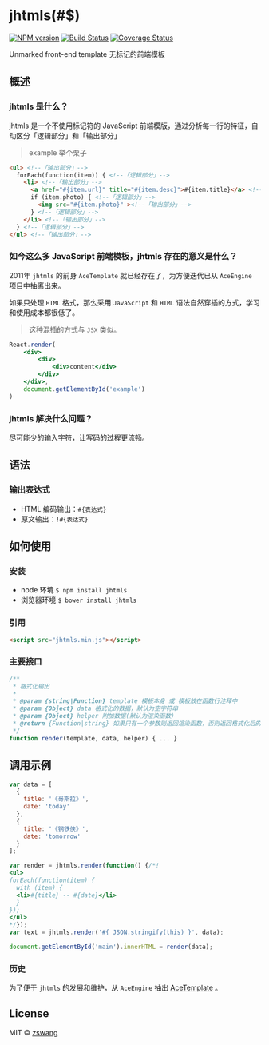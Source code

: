 # jhtmls(#$)

[![NPM version][npm-image]][npm-url]
[![Build Status][travis-image]][travis-url]
[![Coverage Status][coverage-image]][coverage-url]

Unmarked front-end template 无标记的前端模板

## 概述

### jhtmls 是什么？

jhtmls 是一个不使用标记符的 JavaScript 前端模版，通过分析每一行的特征，自动区分「逻辑部分」和「输出部分」

> example 举个栗子

```html
<ul> <!--「输出部分」-->
  forEach(function(item)) { <!--「逻辑部分」-->
    <li> <!--「输出部分」-->
      <a href="#{item.url}" title="#{item.desc}">#{item.title}</a> <!--「输出部分」-->
      if (item.photo) { <!--「逻辑部分」-->
        <img src="#{item.photo}" ><!--「输出部分」-->
      } <!--「逻辑部分」-->
    </li> <!--「输出部分」-->
  } <!--「逻辑部分」-->
</ul> <!--「输出部分」-->
```

### 如今这么多 JavaScript 前端模板，jhtmls 存在的意义是什么？

2011年 `jhtmls` 的前身 `AceTemplate` 就已经存在了，为方便迭代已从 `AceEngine` 项目中抽离出来。

如果只处理 `HTML` 格式，那么采用 `JavaScript` 和 `HTML` 语法自然穿插的方式，学习和使用成本都很低了。

> 这种混插的方式与 `JSX` 类似。

```jsx
React.render(
	<div>
		<div>
			<div>content</div>
		</div>
	</div>,
	document.getElementById('example')
)
```

### jhtmls 解决什么问题？

尽可能少的输入字符，让写码的过程更流畅。

## 语法

### 输出表达式

+ HTML 编码输出：`#{表达式}`
+ 原文输出：`!#{表达式}`

## 如何使用

### 安装

+ node 环境 `$ npm install jhtmls`
+ 浏览器环境 `$ bower install jhtmls`

### 引用

```html
<script src="jhtmls.min.js"></script>
```

### 主要接口

```js
/**
 * 格式化输出
 *
 * @param {string|Function} template 模板本身 或 模板放在函数行注释中
 * @param {Object} data 格式化的数据，默认为空字符串
 * @param {Object} helper 附加数据(默认为渲染函数)
 * @return {Function|string} 如果只有一个参数则返回渲染函数，否则返回格式化后的字符串
 */
function render(template, data, helper) { ... }
```

## 调用示例

```js
var data = [
  {
    title: '《哥斯拉》',
    date: 'today'
  },
  {
    title: '《钢铁侠》',
    date: 'tomorrow'
  }
];

var render = jhtmls.render(function() {/*!
<ul>
forEach(function(item) {
  with (item) {
  <li>#{title} -- #{date}</li>
  }
});
</ul>
*/});
var text = jhtmls.render('#{ JSON.stringify(this) }', data);

document.getElementById('main').innerHTML = render(data);
```

### 历史

为了便于 `jhtmls` 的发展和维护，从 `AceEngine` 抽出 [AceTemplate](https://code.google.com/p/ace-engine/wiki/AceTemplate) 。

## License

MIT © [zswang](http://weibo.com/zswang)

[npm-url]: https://npmjs.org/package/jhtmls
[npm-image]: https://badge.fury.io/js/jhtmls.svg
[travis-url]: https://travis-ci.org/jhtmls/jhtmls
[travis-image]: https://travis-ci.org/jhtmls/jhtmls.svg?branch=master
[coverage-url]: https://coveralls.io/github/jhtmls/jhtmls?branch=master
[coverage-image]: https://coveralls.io/repos/jhtmls/jhtmls/badge.svg?branch=master&service=github
